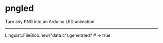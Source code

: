 pngled
======

Turn any PNG into an Arduino LED animation

---

Linguist::FileBlob.new("data.c").generated? # => true
